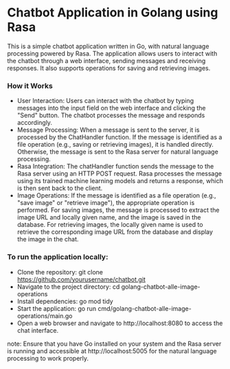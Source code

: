 
# **Chatbot Application in Golang using Rasa**

This is a simple chatbot application written in Go, with natural language processing powered by Rasa. The application allows users to interact with the chatbot through a web interface, sending messages and receiving responses. It also supports operations for saving and retrieving images.

### **How it Works**
* User Interaction: Users can interact with the chatbot by typing messages into the input field on the web interface and clicking the "Send" button. The chatbot processes the message and responds accordingly.
* Message Processing: When a message is sent to the server, it is processed by the ChatHandler function. If the message is identified as a file operation (e.g., saving or retrieving images), it is handled directly. Otherwise, the message is sent to the Rasa server for natural language processing.
* Rasa Integration: The chatHandler function sends the message to the Rasa server using an HTTP POST request. Rasa processes the message using its trained machine learning models and returns a response, which is then sent back to the client.
* Image Operations: If the message is identified as a file operation (e.g., "save image" or "retrieve image"), the appropriate operation is performed. For saving images, the message is processed to extract the image URL and locally given name, and the image is saved in the database. For retrieving images, the locally given name is used to retrieve the corresponding image URL from the database and display the image in the chat.

### **To run the application locally:**
* Clone the repository: git clone https://github.com/yourusername/chatbot.git
* Navigate to the project directory: cd golang-chatbot-alle-image-operations
* Install dependencies: go mod tidy
* Start the application: go run cmd/golang-chatbot-alle-image-operations/main.go
* Open a web browser and navigate to http://localhost:8080 to access the chat interface.

note: Ensure that you have Go installed on your system and the Rasa server is running and accessible at http://localhost:5005 for the natural language processing to work properly.